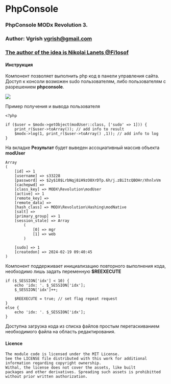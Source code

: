 # PhpConsole

### PhpConsole MODx Revolution 3. 
### Author: Vgrish <vgrish@gmail.com>
### [The author of the idea is Nikolai Lanets @Fi1osof](https://github.com/MODX-Club/modx-console)


#### Инструкция
Компонент позволяет выполнить php код в панели управления сайта. 
Доступ к консоли возможен sudo пользователям, либо пользователям с разрешением **phpconsole**.

[![](https://file.modx.pro/files/3/0/7/3074ec73e150388c2614d7f8480a1730s.jpg)](https://file.modx.pro/files/3/0/7/3074ec73e150388c2614d7f8480a1730.png)

Пример получения и вывода пользователя
```
<?php

if ($user = $modx->getObject(modUser::class, ['sudo' => 1])) {
    print_r($user->toArray()); // add info to result
    $modx->log(1, print_r($user->toArray() ,1)); // add info to log
}
```

На вкладке **Результат** будет выведен ассоциативный массив объекта **modUser**
```
Array
(
    [id] => 1
    [username] => s33228
    [password] => $2y$10$LrbNqj8iH9zO8XrDTp.6h/j.zBiItcQBOHr/XhnlvVm
    [cachepwd] => 
    [class_key] => MODX\Revolution\modUser
    [active] => 1
    [remote_key] => 
    [remote_data] => 
    [hash_class] => MODX\Revolution\Hashing\modNative
    [salt] => 
    [primary_group] => 1
    [session_stale] => Array
        (
            [0] => mgr
            [1] => web
        )

    [sudo] => 1
    [createdon] => 2024-02-19 09:40:45
)
```

Компонент поддерживает инициализацию повторного выполнения кода, необходимо лишь задать переменную **$REEXECUTE**
```
if ($_SESSION['idx'] < 10) {
    echo 'idx: '. $_SESSION['idx'];
    $_SESSION['idx']++;
    
    $REEXECUTE = true; // set flag repeat request
}
else {
    echo 'idx: '. $_SESSION['idx'];
}
```

Доступна загрузка кода из списка файлов простым перетаскиванием необходимого файла на область редактирования.


#### Licence
```
The module code is licensed under the MIT License.
See the LICENSE file distributed with this work for additional
information regarding copyright ownership.
Withal, the license does not cover the assets, like built 
packages and other derivatives. Spreading such assets is prohibitted 
without prior written authorization.
```
